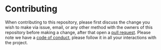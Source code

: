 # Contributing

When contributing to this repository, please first discuss the change you wish to make via issue,
email, or any other method with the owners of this repository before making a change, after that open a [pull request](https://github.com/aagarwal1012/Animated-Text-Kit/PULL_REQUEST_TEMPLATE.md).  Please note we have a [code of conduct](https://github.com/aagarwal1012/Animated-Text-Kit/blob/master/CODE_OF_CONDUCT.md), please follow it in all your interactions with the project.